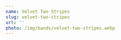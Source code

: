 ```yaml
---
name: Velvet Two Stripes
slug: velvet-two-stripes
url: ''
photo: /img/bands/velvet-two-stripes.webp
---
```

